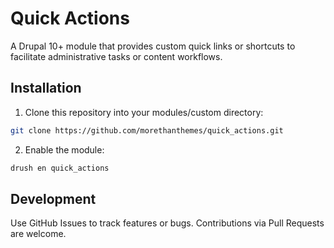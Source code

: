 # Quick Actions

A Drupal 10+ module that provides custom quick links or shortcuts to facilitate administrative tasks or content workflows.

## Installation

1. Clone this repository into your modules/custom directory:

```bash
git clone https://github.com/morethanthemes/quick_actions.git
```

2. Enable the module:

```bash
drush en quick_actions
```

## Development

Use GitHub Issues to track features or bugs. Contributions via Pull Requests are welcome.
